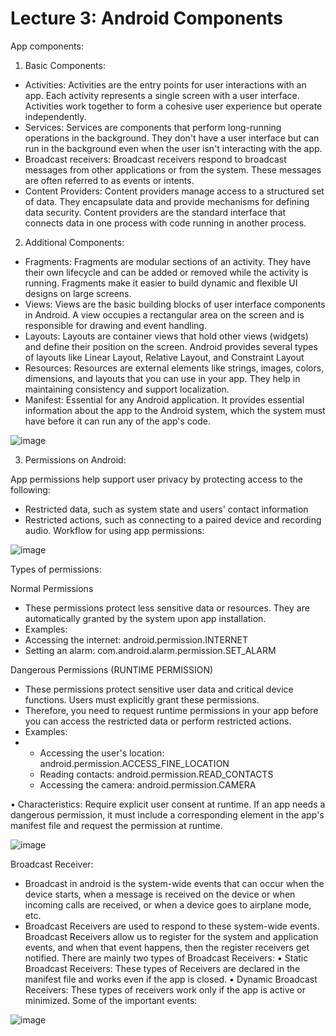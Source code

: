 # Lecture 3: Android Components 

App components:

1. Basic Components:
  * Activities: Activities are the entry points for user interactions with an app. Each activity represents a single screen with a user interface. Activities work together to form a cohesive user experience but operate independently.
  * Services: Services are components that perform long-running operations in the background. They don't have a user interface but can run in the background even when the user isn't interacting with the app.
  * Broadcast receivers: Broadcast receivers respond to broadcast messages from other applications or from the system. These messages are often referred to as events or intents.
  * Content Providers: Content providers manage access to a structured set of data. They encapsulate data and provide mechanisms for defining data security. Content providers are the standard interface that connects data in one process with code running in another process.


2. Additional Components:
  * Fragments: Fragments are modular sections of an activity. They have their own lifecycle and can be added or removed while the activity is running. Fragments make it easier to build dynamic and flexible UI designs on large screens.
  * Views: Views are the basic building blocks of user interface components in Android. A view occupies a rectangular area on the screen and is responsible for drawing and event handling.
  * Layouts: Layouts are container views that hold other views (widgets) and define their position on the screen. Android provides several types of layouts like Linear Layout, Relative Layout, and Constraint Layout
  * Resources: Resources are external elements like strings, images, colors, dimensions, and layouts that you can use in your app. They help in maintaining consistency and support localization.
  * Manifest: Essential for any Android application. It provides essential information about the app to the Android system, which the system must have before it can run any of the app's code.

![image](https://github.com/jayshah17/Secure-System-Engineering-/assets/76842630/ad31fb27-9c6e-426c-8b5a-d7a72b57bcd6)

 
3. Permissions on Android:

App permissions help support user privacy by protecting access to the following:
  * Restricted data, such as system state and users' contact information
  * Restricted actions, such as connecting to a paired device and recording audio.
Workflow for using app permissions:

![image](https://github.com/jayshah17/Secure-System-Engineering-/assets/76842630/23150606-d769-4444-a6a2-4ba23d595a20)

Types of permissions:

Normal Permissions

* These permissions protect less sensitive data or resources. They are automatically granted by the system upon app installation.
* Examples:
* Accessing the internet: android.permission.INTERNET
* Setting an alarm: com.android.alarm.permission.SET_ALARM



Dangerous Permissions (RUNTIME PERMISSION)

* These permissions protect sensitive user data and critical device functions. Users must explicitly grant these permissions.
* Therefore, you need to request runtime permissions in your app before you can access the restricted data or perform restricted actions.
* Examples:
*   * Accessing the user's location: android.permission.ACCESS_FINE_LOCATION
    * Reading contacts: android.permission.READ_CONTACTS
    * Accessing the camera: android.permission.CAMERA
 
•	Characteristics: Require explicit user consent at runtime. If an app needs a dangerous permission, it must include a corresponding <uses-permission> element in the app's manifest file and request the permission at runtime.

![image](https://github.com/jayshah17/Secure-System-Engineering-/assets/76842630/525e51fe-320d-4a2e-b8e6-32aeb0067d4d)



Broadcast Receiver:
* Broadcast in android is the system-wide events that can occur when the device starts, when a message is received on the device or when incoming calls are received, or when a device goes to airplane mode, etc.
* Broadcast Receivers are used to respond to these system-wide events. Broadcast Receivers allow us to register for the system and application events, and when that event happens, then the register receivers get notified. There are mainly two types of Broadcast Receivers:
•	Static Broadcast Receivers: These types of Receivers are declared in the manifest file and works even if the app is closed.
•	Dynamic Broadcast Receivers: These types of receivers work only if the app is active or minimized.
Some of the important events:

![image](https://github.com/jayshah17/Secure-System-Engineering-/assets/76842630/ce660fc1-f2d6-4c49-a05b-e2ac42688589)


